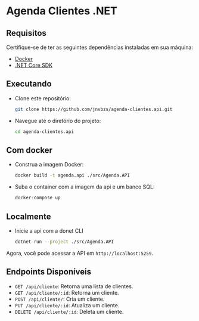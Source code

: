 # Agenda Clientes .NET

## Requisitos

Certifique-se de ter as seguintes dependências instaladas em sua máquina:

- [Docker](https://docs.docker.com/get-docker/)
- [.NET Core SDK](https://dotnet.microsoft.com/download)

## Executando

- Clone este repositório:

    ```bash
    git clone https://github.com/jnvbzs/agenda-clientes.api.git
    ```

- Navegue até o diretório do projeto:

    ```bash
    cd agenda-clientes.api
    ```

## Com docker

- Construa a imagem Docker:

    ```bash
    docker build -t agenda.api ./src/Agenda.API
    ```

- Suba o container com a imagem da api e um banco SQL:

    ```bash
    docker-compose up
    ```

## Localmente

- Inicie a api com a donet CLI

    ```bash
    dotnet run --project ./src/Agenda.API
    ```

Agora, você pode acessar a API em `http://localhost:5259`.

## Endpoints Disponíveis

- `GET /api/cliente`: Retorna uma lista de clientes.
- `GET /api/cliente/:id`: Retorna um cliente.
- `POST /api/cliente/`: Cria um cliente.
- `PUT /api/cliente/:id`: Atualiza um cliente.
- `DELETE /api/cliente/:id`: Deleta um cliente.
